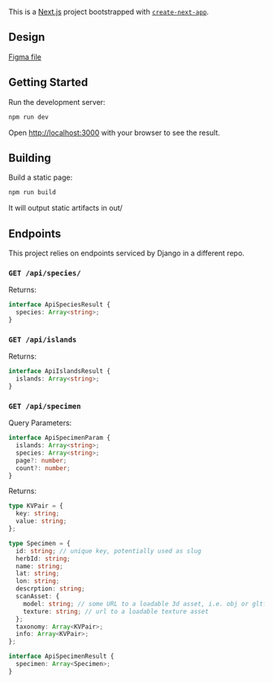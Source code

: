 This is a [Next.js](https://nextjs.org/) project bootstrapped with [`create-next-app`](https://github.com/vercel/next.js/tree/canary/packages/create-next-app).

## Design

[Figma file](https://www.figma.com/design/6vTJc92nm0tlMJ1wz3vzkl/CAS-Galapagateway?node-id=412-269&t=OrSaSnp5cb3vq7j4-1)

## Getting Started

Run the development server:

```bash
npm run dev
```

Open [http://localhost:3000](http://localhost:3000) with your browser to see the result.

## Building

Build a static page:
```bash 
npm run build
```
It will output static artifacts in out/

## Endpoints

This project relies on endpoints serviced by Django in a different repo.

### `GET /api/species/`
Returns:
```typescript
interface ApiSpeciesResult {
  species: Array<string>;
}
```

### `GET /api/islands`
Returns:
```typescript
interface ApiIslandsResult {
  islands: Array<string>;
}
```

### `GET /api/specimen`
Query Parameters:
```typescript
interface ApiSpecimenParam {
  islands: Array<string>;
  species: Array<string>;
  page?: number;
  count?: number;
}
```

Returns:
```typescript
type KVPair = {
  key: string;
  value: string;
};

type Specimen = {
  id: string; // unique key, potentially used as slug
  herbId: string;
  name: string;
  lat: string;
  lon: string;
  descrption: string;
  scanAsset: {
    model: string; // some URL to a loadable 3d asset, i.e. obj or gltf
    texture: string; // url to a loadable texture asset
  };
  taxonomy: Array<KVPair>;
  info: Array<KVPair>;
};

interface ApiSpecimenResult {
  specimen: Array<Specimen>;
}
```
